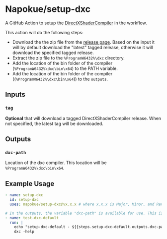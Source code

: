 # Napokue/setup-dxc
A GitHub Action to setup the [DirectXShaderCompiler](https://github.com/microsoft/DirectXShaderCompiler) in the workflow.

This action will do the following steps:
* Download the the zip file from the [release page](https://github.com/microsoft/DirectXShaderCompiler/releases). Based on the input it will by default download the "latest" tagged release, otherwise it will download the specified tagged release.
* Extract the zip file to the `%ProgramW6432%\dxc` directory.
* Add the location of the bin folder of the compiler (`%ProgramW6432%\dxc\bin\x64`) to the PATH variable.
* Add the location of the bin folder of the compiler ((`%ProgramW6432%\dxc\bin\x64`)) to the `outputs`.

## Inputs

### `tag`
**Optional** that will download a tagged DirectXShaderCompiler release. When not specified, the latest tag will be downloaded.

## Outputs

### `dxc-path`
Location of the dxc compiler. This location will be `%ProgramW6432%\dxc\bin\x64`.

## Example Usage
```yml
- name: setup-dxc
  id: setup-dxc
  uses: napokue/setup-dxc@vx.x.x # where x.x.x is Major, Minor, and Revision respectively

# In the outputs, the variable "dxc-path" is available for use. This is the location of the dxc compiler.
- name: test-dxc-default
  run: |
    echo "setup-dxc-default - ${{steps.setup-dxc-default.outputs.dxc-path}}"
    dxc -help
```


